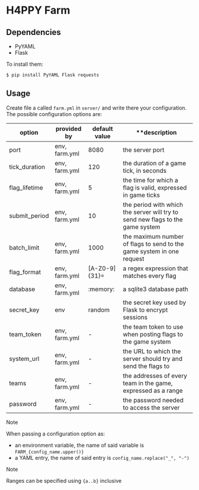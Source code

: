 # H4PPY Farm

## Dependencies

- PyYAML
- Flask

To install them:

```bash
$ pip install PyYAML Flask requests
```

## Usage

Create file a called `farm.yml` in `server/` and write there your configuration.  
The possible configuration options are:

| **option**    | **provided by** | **default value** | **description                                                                  |
|---------------|-----------------|-------------------|--------------------------------------------------------------------------------|
| port          | env, farm.yml   | 8080              | the server port                                                                |
| tick_duration | env, farm.yml   | 120               | the duration of a game tick, in seconds                                        |
| flag_lifetime | env, farm.yml   | 5                 | the time for which a flag is valid, expressed in game ticks                    |
| submit_period | env, farm.yml   | 10                | the period with which the server will try to send new flags to the game system |
| batch_limit   | env, farm.yml   | 1000              | the maximum number of flags to send to the game system in one request          |
| flag_format   | env, farm.yml   | [A-Z0-9]{31}=     | a regex expression that matches every flag                                     |
| database      | env, farm.yml   | :memory:          | a sqlite3 database path                                                        |
| secret_key    | env             | random            | the secret key used by Flask to encrypt sessions                               |
| team_token    | env, farm.yml   | -                 | the team token to use when posting flags to the game system                    |
| system_url    | env, farm.yml   | -                 | the URL to which the server should try and send the flags to                   |
| teams         | env, farm.yml   | -                 | the addresses of every team in the game, expressed as a range                  |
| password      | env, farm.yml   | -                 | the password needed to access the server                                       |

> [!NOTE]
> When passing a configuration option as:
> - an environment variable, the name of said variable is `FARM_{config_name.upper()}`  
> - a YAML entry, the name of said entry is `config_name.replace("_", "-")`

> [!NOTE]
> Ranges can be specified using `{a..b}` inclusive
